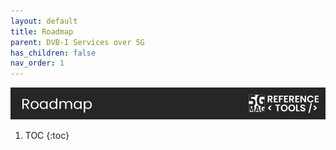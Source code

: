 ```yaml
---
layout: default
title: Roadmap
parent: DVB-I Services over 5G
has_children: false
nav_order: 1
---
```

<img src="../../assets/images/Banner_Roadmap.png" /> 

1. TOC
{:toc}
